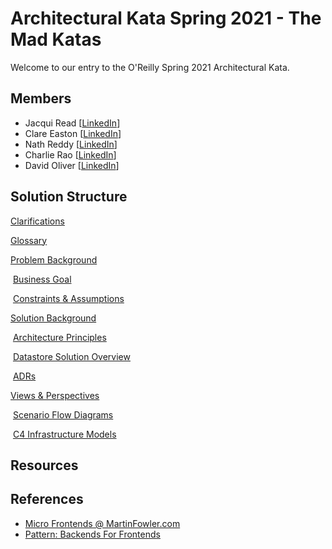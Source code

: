 # Architectural Kata Spring 2021 - The Mad Katas
Welcome to our entry to the O'Reilly Spring 2021 Architectural Kata.

## Members

- Jacqui Read [[LinkedIn](https://www.linkedin.com/in/jacquelineread/)]
- Clare Easton [[LinkedIn](https://www.linkedin.com/in/clare-easton-1a419016/)]
- Nath Reddy [[LinkedIn](https://www.linkedin.com/in/srinath-reddy-0115396/)]
- Charlie Rao [[LinkedIn](https://www.linkedin.com/in/chalapathi-kalisetty-3b06961/)]
- David Oliver [[LinkedIn](https://www.linkedin.com/in/davidoliveruk/)]

## Solution Structure

[Clarifications](Clarifications.md)

[Glossary](Glossary.md)

[Problem Background](1.ProblemBackground/README.md)

​	[Business Goal](1.ProblemBackground/BusinessGoal.md)

​	[Constraints & Assumptions](1.ProblemBackground/ConstraintsAndAssumptions.md)

[Solution Background](2.SolutionBackground/README.md)

​	[Architecture Principles](2.SolutionBackground/ArchitecturePrinciples.md)

​	[Datastore Solution Overview](2.SolutionBackground/datastore/README.md)

​	[ADRs](4.ADRs/README.md)

[Views & Perspectives](3.ViewsAndPerspectives/README.md)

​	[Scenario Flow Diagrams](3.ViewsAndPerspectives/scenarios/README.md)

​	[C4 Infrastructure Models](3.ViewsAndPerspectives/infrastructure/README.md)

## Resources



## References

- [Micro Frontends @ MartinFowler.com](https://martinfowler.com/articles/micro-frontends.html)
- [Pattern: Backends For Frontends](https://samnewman.io/patterns/architectural/bff/)

